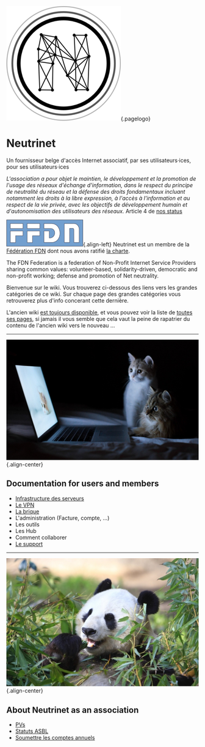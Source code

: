 ![Logo](/uploads/logo.png "Logo"){.pagelogo}
# Neutrinet
Un fournisseur belge d'accès Internet associatif, par ses utilisateurs·ices, pour ses utilisateurs·ices

*L'association a pour objet le maintien, le développement et la promotion de l'usage des réseaux d'échange d'information, dans le respect du principe de neutralité du réseau et la défense des droits fondamentaux incluant notamment les droits à la libre expression, à l'accès à l'information et au respect de la vie privée, avec les objectifs de développement humain et d'autonomisation des utilisateurs des réseaux.* Article 4 de [nos status](http://www.ejustice.just.fgov.be/tsv_pdf/2014/01/21/14021338.pdf) 

![Logo Ffdn 0](/uploads/logo-ffdn-0.png "Logo Ffdn 0"){.align-left} Neutrinet est un membre de la [Fédération FDN](https://www.ffdn.org) dont nous avons ratifié [la charte](https://www.ffdn.org/en/node/34). 



The FDN Federation is a federation of Non-Profit Internet Service Providers sharing common values: volunteer-based, solidarity-driven, democratic and non-profit working; defense and promotion of Net neutrality.


Bienvenue sur le wiki. Vous trouverez ci-dessous des liens vers les grandes catégories de ce wiki. Sur chaque page des grandes catégories vous retrouverez plus d'info concerant cette dernière.

L'ancien wiki [est toujours disponible](https://wiki-old.neutrinet.be), et vous pouvez voir la liste de [toutes ses pages](https://wiki-old.neutrinet.be/Special:AllPages), si jamais il vous semble que cela vaut la peine de rapatrier du contenu de l'ancien wiki vers le nouveau ...

----

![Cats](/uploads/cats.jpg "Cats"){.align-center}

## Documentation for users and members
- [Infrastructure des serveurs](documentation/infra/home)
- [Le VPN](documentation/vpn/home)
- [La brique](documentation/brique/home)
 - L'administration (Facture, compte, ...)
- Les outils
- Les Hub
- Comment collaborer
- [Le support](documentation/support)



----

![Panda](/uploads/panda.jpg "Panda"){.align-center}

## About Neutrinet as an association 
   - [PVs](neutrinet/pvs/home)
   - [Statuts ASBL](neutrinet/statuts)
   - [Soumettre les comptes annuels](neutrinet/comptes-annuels)



